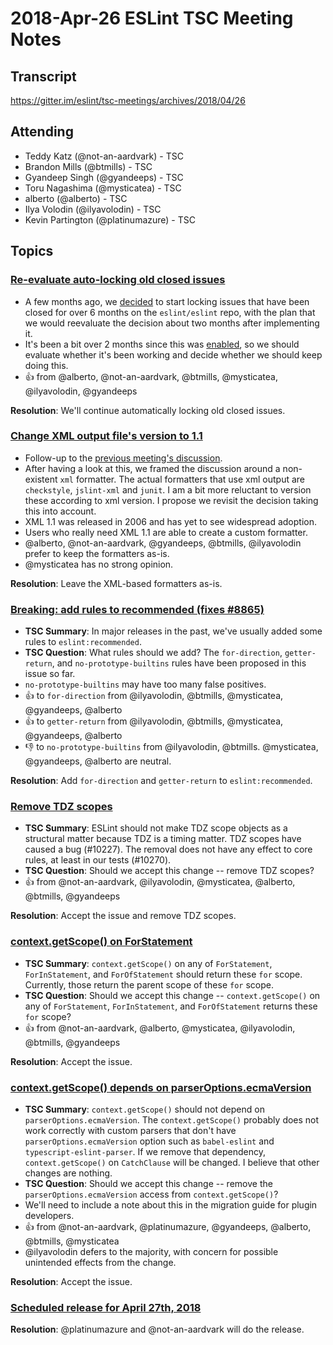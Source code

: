 # 2018-Apr-26 ESLint TSC Meeting Notes

## Transcript

https://gitter.im/eslint/tsc-meetings/archives/2018/04/26

## Attending

* Teddy Katz (@not-an-aardvark) - TSC
* Brandon Mills (@btmills) - TSC
* Gyandeep Singh (@gyandeeps) - TSC
* Toru Nagashima (@mysticatea) - TSC
* alberto (@alberto) - TSC
* Ilya Volodin (@ilyavolodin) - TSC
* Kevin Partington (@platinumazure) - TSC

## Topics

### [Re-evaluate auto-locking old closed issues](https://github.com/eslint/tsc-meetings/issues/83#issuecomment-383340774)

* A few months ago, we [decided](https://github.com/eslint/tsc-meetings/blob/4604d91e9e0c546b9bf336ed24dc9a7998a17010/notes/2018/2018-01-18.md#lock-issues-that-have-been-closed-for-awhile) to start locking issues that have been closed for over 6 months on the `eslint/eslint` repo, with the plan that we would reevaluate the decision about two months after implementing it.
* It's been a bit over 2 months since this was [enabled](https://github.com/eslint/eslint-github-bot/commit/111175bdbb0304b6cc44ed9eafee9d85e94e0b33), so we should evaluate whether it's been working and decide whether we should keep doing this.
* :+1: from @alberto, @not-an-aardvark, @btmills, @mysticatea, @ilyavolodin, @gyandeeps

**Resolution**: We'll continue automatically locking old closed issues.

### [Change XML output file's version to 1.1](https://github.com/eslint/eslint/issues/9607#issuecomment-381429706)

* Follow-up to the [previous meeting's discussion](https://github.com/eslint/tsc-meetings/blob/master/notes/2018/2018-04-12.md#change-xml-output-files-version-to-11).
* After having a look at this, we framed the discussion around a non-existent `xml` formatter. The actual formatters that use xml output are `checkstyle`, `jslint-xml` and `junit`. I am a bit more reluctant to version these according to xml version. I propose we revisit the decision taking this into account.
* XML 1.1 was released in 2006 and has yet to see widespread adoption.
* Users who really need XML 1.1 are able to create a custom formatter.
* @alberto, @not-an-aardvark, @gyandeeps, @btmills, @ilyavolodin prefer to keep the formatters as-is.
* @mysticatea has no strong opinion.

**Resolution**: Leave the XML-based formatters as-is.

### [Breaking: add rules to recommended (fixes #8865)](https://github.com/eslint/eslint/pull/10158)

* **TSC Summary**: In major releases in the past, we've usually added some rules to `eslint:recommended`.
* **TSC Question**: What rules should we add? The `for-direction`, `getter-return`, and `no-prototype-builtins` rules have been proposed in this issue so far.
* `no-prototype-builtins` may have too many false positives.
* :+1: to `for-direction` from @ilyavolodin, @btmills, @mysticatea, @gyandeeps, @alberto
* :+1: to `getter-return` from @ilyavolodin, @btmills, @mysticatea, @gyandeeps, @alberto
* :-1: to `no-prototype-builtins` from @ilyavolodin, @btmills. @mysticatea, @gyandeeps, @alberto are neutral.

**Resolution**: Add `for-direction` and `getter-return` to `eslint:recommended`.

### [Remove TDZ scopes](https://github.com/eslint/eslint/issues/10245)

* **TSC Summary**: ESLint should not make TDZ scope objects as a structural matter because TDZ is a timing matter. TDZ scopes have caused a bug (#10227). The removal does not have any effect to core rules, at least in our tests (#10270).
* **TSC Question**: Should we accept this change -- remove TDZ scopes?
* :+1: from @not-an-aardvark, @ilyavolodin, @mysticatea, @alberto, @btmills, @gyandeeps

**Resolution**: Accept the issue and remove TDZ scopes.

### [context.getScope() on ForStatement](https://github.com/eslint/eslint/issues/10246)

* **TSC Summary**: `context.getScope()` on any of `ForStatement`, `ForInStatement`, and `ForOfStatement` should return these `for` scope. Currently, those return the parent scope of these `for` scope.
* **TSC Question**: Should we accept this change -- `context.getScope()` on any of `ForStatement`, `ForInStatement`, and `ForOfStatement` returns these `for` scope?
* :+1: from @not-an-aardvark, @alberto, @mysticatea, @ilyavolodin, @btmills, @gyandeeps

**Resolution**: Accept the issue.

### [context.getScope() depends on parserOptions.ecmaVersion](https://github.com/eslint/eslint/issues/10247)

* **TSC Summary**: `context.getScope()` should not depend on `parserOptions.ecmaVersion`. The `context.getScope()` probably does not work correctly with custom parsers that don't have `parserOptions.ecmaVersion` option such as `babel-eslint` and `typescript-eslint-parser`. If we remove that dependency, `context.getScope()` on `CatchClause` will be changed. I believe that other changes are nothing.
* **TSC Question**: Should we accept this change -- remove the `parserOptions.ecmaVersion` access from `context.getScope()`?
* We'll need to include a note about this in the migration guide for plugin developers.
* :+1: from @not-an-aardvark, @platinumazure, @gyandeeps, @alberto, @btmills, @mysticatea
* @ilyavolodin defers to the majority, with concern for possible unintended effects from the change.

**Resolution**: Accept the issue.

### [Scheduled release for April 27th, 2018](https://github.com/eslint/eslint/issues/10214)

**Resolution**: @platinumazure and @not-an-aardvark will do the release.
